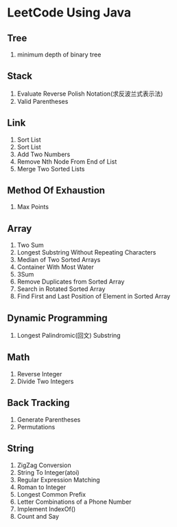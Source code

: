 # LeetCode Using Java

## Tree
<ol>
    <li>minimum depth of binary tree</li>
</ol>

## Stack
<ol>
    <li>Evaluate Reverse Polish Notation(求反波兰式表示法)</li>
    <li>Valid Parentheses</li>
</ol>

## Link
<ol>
    <li>Sort List</li>
    <li>Sort List</li>
    <li>Add Two Numbers</li>
    <li>Remove Nth Node From End of List</li>
    <li>Merge Two Sorted Lists</li>
</ol>

## Method Of Exhaustion 
<ol>
    <li>Max Points</li>
</ol>

## Array
<ol>
    <li>Two Sum</li>
    <li>Longest Substring Without Repeating Characters</li>
    <li>Median of Two Sorted Arrays</li>
    <li>Container With Most Water</li>
    <li>3Sum</li>
    <li>Remove Duplicates from Sorted Array</li>
    <li>Search in Rotated Sorted Array</li>
    <li>Find First and Last Position of Element in Sorted Array</li>
</ol>

## Dynamic Programming 
<ol>
    <li>Longest Palindromic(回文) Substring</li>
</ol>

## Math
<ol>
    <li>Reverse Integer</li>
    <li>Divide Two Integers</li>
</ol>

## Back Tracking
<ol>
    <li>Generate Parentheses</li>
    <li>Permutations</li>
</ol>

## String
<ol>
    <li>ZigZag Conversion</li>
    <li>String To Integer(atoi)</li>
    <li>Regular Expression Matching</li>
    <li>Roman to Integer</li>
    <li>Longest Common Prefix</li>
    <li>Letter Combinations of a Phone Number</li>
    <li>Implement IndexOf()</li>
    <li>Count and Say</li>
</ol>
